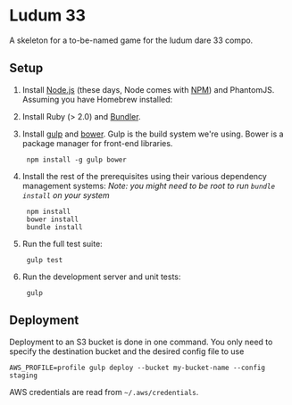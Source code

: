 # Ludum 33

A skeleton for a to-be-named game for the ludum dare 33 compo.

## Setup

1. Install [Node.js](https://nodejs.org) (these days, Node comes with [NPM](https://www.npmjs.org)) and PhantomJS. Assuming you have Homebrew installed:

2. Install Ruby (> 2.0) and [Bundler](http://bundler.io).

3. Install [gulp](http://gulpjs.com) and [bower](http://bower.io). Gulp is the build system we're using. Bower is a package manager for front-end libraries.

        npm install -g gulp bower

4. Install the rest of the prerequisites using their various dependency management systems:
  *Note: you might need to be root to run `bundle install` on your system*

        npm install
        bower install
        bundle install

5. Run the full test suite:

        gulp test

6. Run the development server and unit tests:

        gulp


## Deployment

Deployment to an S3 bucket is done in one command. You only need to specify the destination bucket and the desired config file to use

    AWS_PROFILE=profile gulp deploy --bucket my-bucket-name --config staging

AWS credentials are read from `~/.aws/credentials`.
